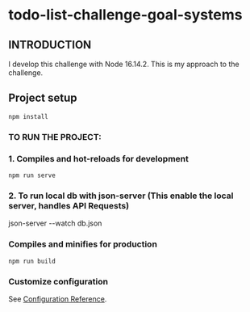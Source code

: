 # todo-list-challenge-goal-systems
## INTRODUCTION 
I develop this challenge with Node 16.14.2. 
This is my approach to the challenge.
## Project setup
```
npm install
```
### TO RUN THE PROJECT:
### 1. Compiles and hot-reloads for development
```
npm run serve
```
### 2. To run local db with json-server (This enable the local server, handles API Requests)

json-server --watch db.json

### Compiles and minifies for production
```
npm run build
```

### Customize configuration
See [Configuration Reference](https://cli.vuejs.org/config/).
